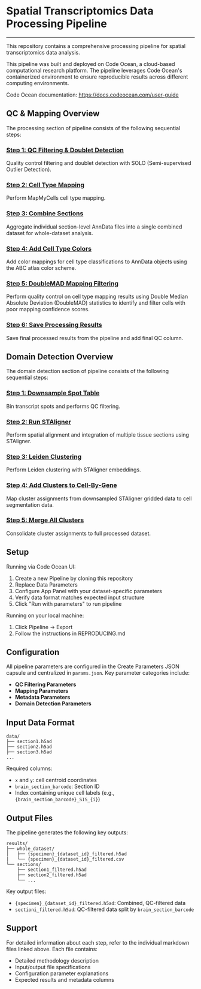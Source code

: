 # Spatial Transcriptomics Data Processing Pipeline
---
This repository contains a comprehensive processing pipeline for spatial transcriptomics data analysis.

This pipeline was built and deployed on Code Ocean, a cloud-based computational research platform. The pipeline leverages Code Ocean's containerized environment to ensure reproducible results across different computing environments.

Code Ocean documentation: https://docs.codeocean.com/user-guide 

## QC & Mapping Overview

The processing section of pipeline consists of the following sequential steps:

### [Step 1: QC Filtering & Doublet Detection](./docs/processing_docs/1_qc_filtering.md)
Quality control filtering and doublet detection with SOLO (Semi-supervised Outlier Detection).

### [Step 2: Cell Type Mapping](./docs/processing_docs/2_mapping.md)
Perform MapMyCells cell type mapping. 

### [Step 3: Combine Sections](./docs/processing_docs/3_combine_sections.md)
Aggregate individual section-level AnnData files into a single combined dataset for whole-dataset analysis.

### [Step 4: Add Cell Type Colors](./docs/processing_docs/4_add_cell_type_colors.md)
Add color mappings for cell type classifications to AnnData objects using the ABC atlas color scheme.

### [Step 5: DoubleMAD Mapping Filtering](./docs/processing_docs/5_doublemad.md)
Perform quality control on cell type mapping results using Double Median Absolute Deviation (DoubleMAD) statistics to identify and filter cells with poor mapping confidence scores.

### [Step 6: Save Processing Results](./docs/processing_docs/6_save_results.md)
Save final processed results from the pipeline and add final QC column.

## Domain Detection Overview

The domain detection section of pipeline consists of the following sequential steps:

### [Step 1: Downsample Spot Table](./docs/domain_detection_docs/1_downsample_spot_table.md)
Bin transcript spots and performs QC filtering.

### [Step 2: Run STAligner](./docs/domain_detection_docs/2_run_STAligner.md)
Perform spatial alignment and integration of multiple tissue sections using STAligner.

### [Step 3: Leiden Clustering](./docs/domain_detection_docs/3_leiden_clustering.md)
Perform Leiden clustering with STAligner embeddings.

### [Step 4: Add Clusters to Cell-By-Gene](./docs/domain_detection_docs/4_add_clusters_cbg.md)
Map cluster assignments from downsampled STAligner gridded data to cell segmentation data.

### [Step 5: Merge All Clusters](./docs/domain_detection_docs/5_merge_clusters.md)
Consolidate cluster assignments to full processed dataset.

## Setup

Running via Code Ocean UI:
1. Create a new Pipeline by cloning this repository 
2. Replace Data Parameters
3. Configure App Panel with your dataset-specific parameters
4. Verify data format matches expected input structure
5. Click "Run with parameters" to run pipeline

Running on your local machine:
1. Click Pipeline -> Export
2. Follow the instructions in REPRODUCING.md

## Configuration

All pipeline parameters are configured in the Create Parameters JSON capsule and centralized in `params.json`. Key parameter categories include:

- **QC Filtering Parameters**
- **Mapping Parameters**
- **Metadata Parameters**
- **Domain Detection Parameters**

## Input Data Format
```
data/
├── section1.h5ad
├── section2.h5ad
├── section3.h5ad
...
```
Required columns:
- `x` and `y`: cell centroid coordinates
- `brain_section_barcode`: Section ID
- Index containing unique cell labels (e.g.,`{brain_section_barcode}_SIS_{i}`)

## Output Files
The pipeline generates the following key outputs:
```
results/
├── whole_dataset/
│   ├── {specimen}_{dataset_id}_filtered.h5ad
|   └── {specimen}_{dataset_id}_filtered.csv
└── sections/
    ├── section1_filtered.h5ad
    ├── section2_filtered.h5ad
    └── ...
```
Key output files:
- `{specimen}_{dataset_id}_filtered.h5ad`: Combined, QC-filtered data
- `sectioni_filtered.h5ad`: QC-filtered data split by `brain_section_barcode`
  
## Support

For detailed information about each step, refer to the individual markdown files linked above. Each file contains:
- Detailed methodology description
- Input/output file specifications
- Configuration parameter explanations
- Expected results and metadata columns
